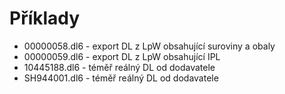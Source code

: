 # Příklady

* 00000058.dl6 - export DL z LpW obsahující suroviny a obaly
* 00000059.dl6 - export DL z LpW obsahující IPL
* 10445188.dl6 - téměř reálný DL od dodavatele
* SH944001.dl6 - téměř reálný DL od dodavatele
